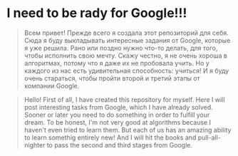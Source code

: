 # I need to be rady for Google!!!
> Всем привет! Прежде всего я создала этот репозиторий для себя. Сюда я буду выкладывать интересные задания от Google, которые я уже решила. Рано или поздно нужно что-то
> делать, для того, чтобы исполнить свою мечту. Скажу честно, я не очень хороша в алгоритмах, потому что я даже их не пробовала учить. Но у каждого из нас есть
> удивительная способность: учиться! И я буду очень стараться, чтобы пройти второй и третий этапы от компании Google.

> Hello! First of all, I have created this repository for myself. Here I will post interesting tasks from Google, which I have already solved. Sooner or later you need
> to do something in order to fulfill your dream. To be honest, I'm not very good at algorithms because I haven't even tried to learn them. But each of us has an
> amazing ability to learn somethig entirely new! And I will hit the books and pull-all-nighter to pass the second and third stages from Google.
